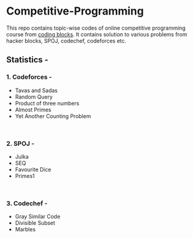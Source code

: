 # Competitive-Programming
This repo contains topic-wise codes of online competitive programming course from [coding blocks](https://online.codingblocks.com/courses/competitive-programming-course-online#runs).
It contains solution to various problems from hacker blocks, SPOJ, codechef, codeforces etc.

## Statistics - 
 ### 1. Codeforces -  
- Tavas and Sadas
- Random Query
- Product of three numbers
- Almost Primes
- Yet Another Counting Problem

<br />

 ### 2. SPOJ -  
 - Julka
 - SEQ
 - Favourite Dice
 - Primes1

<br />

### 3. Codechef -  
- Gray Similar Code
- Divisible Subset
- Marbles
